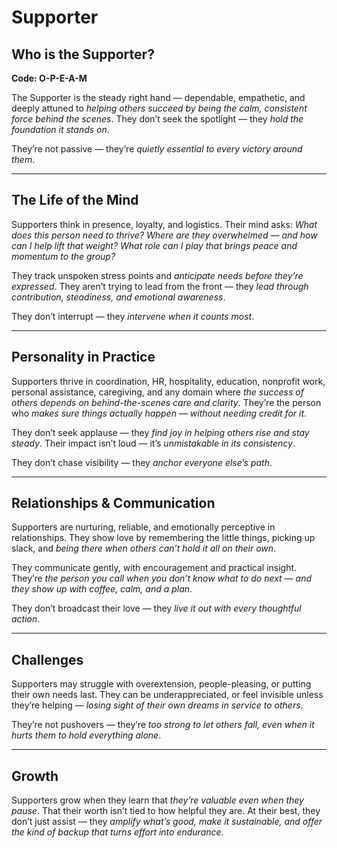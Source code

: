 # Supporter
## Who is the Supporter?
**Code: O-P-E-A-M**

The Supporter is the steady right hand — dependable, empathetic, and deeply attuned to *helping others succeed by being the calm, consistent force behind the scenes*. They don’t seek the spotlight — they *hold the foundation it stands on*.

They’re not passive — they’re *quietly essential to every victory around them*.

---

## The Life of the Mind

Supporters think in presence, loyalty, and logistics. Their mind asks: *What does this person need to thrive? Where are they overwhelmed — and how can I help lift that weight? What role can I play that brings peace and momentum to the group?*

They track unspoken stress points and *anticipate needs before they’re expressed*. They aren’t trying to lead from the front — they *lead through contribution, steadiness, and emotional awareness*.

They don’t interrupt — they *intervene when it counts most*.

---

## Personality in Practice

Supporters thrive in coordination, HR, hospitality, education, nonprofit work, personal assistance, caregiving, and any domain where *the success of others depends on behind-the-scenes care and clarity*. They’re the person who *makes sure things actually happen — without needing credit for it*.

They don’t seek applause — they *find joy in helping others rise and stay steady*. Their impact isn’t loud — it’s *unmistakable in its consistency*.

They don’t chase visibility — they *anchor everyone else’s path*.

---

## Relationships & Communication

Supporters are nurturing, reliable, and emotionally perceptive in relationships. They show love by remembering the little things, picking up slack, and *being there when others can’t hold it all on their own*.

They communicate gently, with encouragement and practical insight. They’re *the person you call when you don’t know what to do next — and they show up with coffee, calm, and a plan*.

They don’t broadcast their love — they *live it out with every thoughtful action*.

---

## Challenges

Supporters may struggle with overextension, people-pleasing, or putting their own needs last. They can be underappreciated, or feel invisible unless they’re helping — *losing sight of their own dreams in service to others*.

They’re not pushovers — they’re *too strong to let others fall, even when it hurts them to hold everything alone*.

---

## Growth

Supporters grow when they learn that *they’re valuable even when they pause*. That their worth isn’t tied to how helpful they are. At their best, they don’t just assist — they *amplify what’s good, make it sustainable, and offer the kind of backup that turns effort into endurance*.
